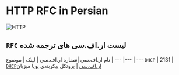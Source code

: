 # HTTP RFC in Persian 

![HTTP](https://nebulab.com/assets/blog/img/posts/driving-organizational-change-with-rfcs/driving_organizational_change_with_rfcs_blogpost_cover.jpg)

<div dir="auto">

##  ‍‍`RFC` لیست ار.اف.سی های ترجمه شده
 نام ار.اف.سی |شماره ار.اف.سی | لینک | موضوع
 | --- |--- | ---
`DHCP` | 2131 | [`DHCP`ار.اف.سی](./RFC-2131.pdf) | پروتکل پیکربندی پویا میزبان
